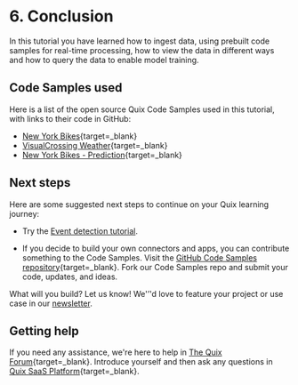 # 6. Conclusion

In this tutorial you have learned how to ingest data, using prebuilt code samples for real-time processing, how to view the data in different ways and how to query the data to enable model training. 

## Code Samples used

Here is a list of the open source Quix Code Samples used in this tutorial, with links to their code in GitHub:

* [New York Bikes](https://github.com/quixio/quix-samples/tree/main/python/sources/NY-Citibikes){target=_blank}
* [VisualCrossing Weather](https://github.com/quixio/quix-samples/tree/main/python/sources/visualcrossing-weather){target=_blank}
* [New York Bikes - Prediction](https://github.com/quixio/quix-samples/tree/main/python/transformations/NY-Bikes-Predictions){target=_blank}


## Next steps

Here are some suggested next steps to continue on your Quix learning journey:

* Try the [Event detection tutorial](../eventDetection/index.md).

* If you decide to build your own connectors and apps, you can contribute something to the Code Samples. Visit the [GitHub Code Samples repository](https://github.com/quixio/quix-samples){target=_blank}. Fork our Code Samples repo and submit your code, updates, and ideas.

What will you build? Let us know! We'’'d love to feature your project or use case in our [newsletter](https://www.quix.io/community/).

## Getting help

If you need any assistance, we're here to help in [The Quix Forum](https://forum.quix.io/){target=_blank}. Introduce yourself and then ask any questions in [Quix SaaS Platform](https://forum.quix.io/c/quix-saas-platform/6){target=_blank}.
